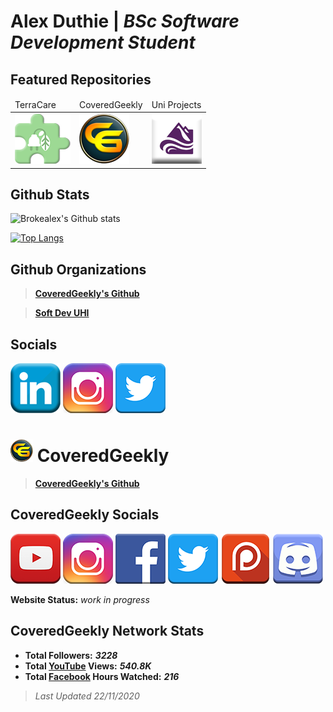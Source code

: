 # **Alex Duthie** | *BSc Software Development Student*

## Featured Repositories

<table>
    <thead>
        <tr>
            <td>TerraCare</td>
            <td>CoveredGeekly</td>
            <td>Uni Projects</td>
        </tr>
    </thead>
    <tbody>
        <tr>
            <td><a href="https://github.com/AlexDuthie/TerraCare"><img src="assets/images/TerraCare.png"></a></td>
            <td><a href="https://github.com/AlexDuthie/CoveredGeekly"><img src="assets/images/CoveredGeekly.png"></a></td>
            <td><a href="https://github.com/AlexDuthie/uni-projects"><img src="assets/images/UHI.png"></a></td>
        </tr>
    </tbody>
</table>

## Github Stats

![Brokealex's Github stats](https://github-readme-stats.vercel.app/api?username=AlexDuthie&show_icons=true&theme=solarized-dark&count_private=true)

[![Top Langs](https://github-readme-stats.vercel.app/api/top-langs/?username=AlexDuthie&layout=compact)](https://github.com/AlexDuthie/github-readme-stats)

## Github Organizations

> **[CoveredGeekly's Github](https://github.com/CoveredGeekly)**

> **[Soft Dev UHI](https://github.com/SoftDevUHI)**

## Socials

<a href="https://www.linkedin.com/in/alexduthielnkdn/"><img src="assets/images/icons/social_media_icons/80x80/Linkedin.png"></a>
<a href="https://www.instagram.com/brokealexd/"><img src="assets/images/icons/social_media_icons/80x80/Instagram.png"></a>
<a href="https://twitter.com/AlexDuthie8"><img src="assets/images/icons/social_media_icons/80x80/Twitter.png"></a>

# <img src="assets/images/icons/CoveredGeekly.png"> CoveredGeekly

> **[CoveredGeekly's Github](https://github.com/CoveredGeekly)**

## CoveredGeekly Socials

<a href="https://www.youtube.com/c/coveredgeekly"><img src="assets/images/icons/social_media_icons/80x80/YouTube.png"></a>
<a href="https://www.instagram.com/coveredgeekly"><img src="assets/images/icons/social_media_icons/80x80/Instagram.png"></a>
<a href="https://twitter.com/coveredgeekly"><img src="assets/images/icons/social_media_icons/80x80/Facebook.png"></a>
<a href="https://twitter.com/CoveredGeekly"><img src="assets/images/icons/social_media_icons/80x80/Twitter.png"></a>
<a href="https://www.patreon.com/user?u=34316453&fan_landing=true"><img src="assets/images/icons/social_media_icons/80x80/Patreon.png"></a>
<a href="https://discord.gg/nHeKqxX"><img src="assets/images/icons/social_media_icons/80x80/Discord.png"></a>

**Website Status:** *work in progress*

## CoveredGeekly Network Stats

- **Total Followers:** ***3228***
- **Total [YouTube](https://www.youtube.com/c/coveredgeekly) Views:** ***540.8K***
- **Total [Facebook](https://www.facebook.com/coveredgeekly) Hours Watched:** ***216***

> *Last Updated 22/11/2020*
